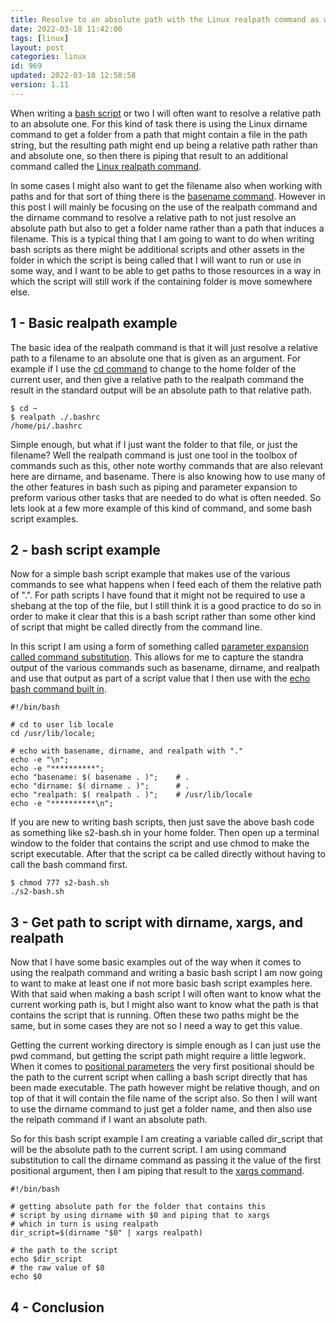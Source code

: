 ```yaml
---
title: Resolve to an absolute path with the Linux realpath command as well as a few others
date: 2022-03-18 11:42:00
tags: [linux]
layout: post
categories: linux
id: 969
updated: 2022-03-18 12:58:58
version: 1.11
---
```


When writing a [bash script](/2020/11/27/linux-bash-script/) or two I will often want to resolve a relative path to an absolute one. For this kind of task there is using the Linux dirname command to get a folder from a path that might contain a file in the path string, but the resulting path might end up being a relative path rather than and absolute one, so then there is piping that result to an additional command called the [Linux realpath command](https://linux.die.net/man/1/realpath). 

In some cases I might also want to get the filename also when working with paths and for that sort of thing there is the [basename command](/2021/07/07/linux-basename/). However in this post I will mainly be focusing on the use of the realpath command and the dirname command to resolve a relative path to not just resolve an absolute path but also to get a folder name rather than a path that induces a filename. This is a typical thing that I am going to want to do when writing bash scripts as there might be additional scripts and other assets in the folder in which the script is being called that I will want to run or use in some way, and I want to be able to get paths to those resources in a way in which the script will still work if the containing folder is move somewhere else.


<!-- more -->

## 1 - Basic realpath example

The basic idea of the realpath command is that it will just resolve a relative path to a filename to an absolute one that is given as an argument. For example if I use the [cd command](/2021/02/10/linux-cd/) to change to the home folder of the current user, and then give a relative path to the realpath command the result in the standard output will be an absolute path to that relative path.

```
$ cd ~
$ realpath ./.bashrc
/home/pi/.bashrc
```

Simple enough, but what if I just want the folder to that file, or just the filename? Well the realpath command is just one tool in the toolbox of commands such as this, other note worthy commands that are also relevant here are dirname, and basename. There is also knowing how to use many of the other features in bash such as piping and parameter expansion to preform various other tasks that are needed to do what is often needed. So lets look at a few more example of this kind of command, and some bash script examples.

## 2 - bash script example

Now for a simple bash script example that makes use of the various commands to see what happens when I feed each of them the relative path of ".". For path scripts I have found that it might not be required to use a shebang at the top of the file, but I still think it is a good practice to do so in order to make it clear that this is a bash script rather than some other kind of script that might be called directly from the command line.

In this script I am using a form of something called [parameter expansion called command substitution](/2020/12/04/linux-bash-script-parameter-expansion/). This allows for me to capture the standra output of the various commands such as basename, dirname, and realpath and use that output as part of a script value that I then use with the [echo bash command built in](/2019/08/15/linux-echo/).

```
#!/bin/bash
 
# cd to user lib locale
cd /usr/lib/locale;
 
# echo with basename, dirname, and realpath with "."
echo -e "\n";
echo -e "**********";
echo "basename: $( basename . )";    # .
echo "dirname: $( dirname . )";      # .
echo "realpath: $( realpath . )";    # /usr/lib/locale
echo -e "**********\n";
```

If you are new to writing bash scripts, then just save the above bash code as something like s2-bash.sh in your home folder. Then open up a terminal window to the folder that contains the script and use chmod to make the script executable. After that the script ca be called directly without having to call the bash command first.

```
$ chmod 777 s2-bash.sh
./s2-bash.sh
```


## 3 - Get path to script with dirname, xargs, and realpath

Now that I have some basic examples out of the way when it comes to using the realpath command and writing a basic bash script I am now going to want to make at least one if not more basic bash script examples here. With that said when making a bash script I will often want to know what the current working path is, but I might also want to know what the path is that contains the script that is running. Often these two paths might be the same, but in some cases they are not so I need a way to get this value. 

Getting the current working directory is simple enough as I can just use the pwd command, but getting the script path might require a little legwork. When it comes to [positional parameters](/2020/12/10/linux-bash-script-parameters-positional/) the very first positional should be the path to the current script when calling a bash script directly that has been made executable. The path however might be relative though, and on top of that it will contain the file name of the script also. So then I will want to use the dirname command to just get a folder name, and then also use the relpath command if I want an absolute path. 

So for this bash script example I am creating a variable called dir\_script that will be the absolute path to the current script. I am using command substitution to call the dirname command as passing it the value of the first positional argument, then I am piping that result to the [xargs command](/2020/09/26/linux-xargs/). 

```
#!/bin/bash

# getting absolute path for the folder that contains this
# script by using dirname with $0 and piping that to xargs
# which in turn is using realpath
dir_script=$(dirname "$0" | xargs realpath)
 
# the path to the script
echo $dir_script
# the raw value of $0
echo $0
```

## 4 - Conclusion

